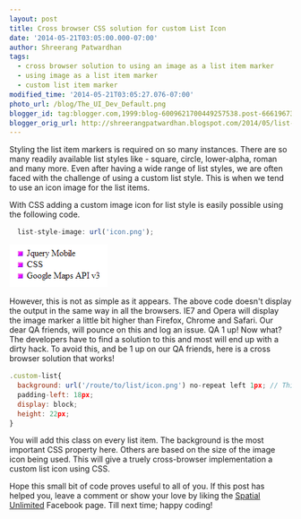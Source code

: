 ```yaml
---
layout: post
title: Cross browser CSS solution for custom List Icon
date: '2014-05-21T03:05:00.000-07:00'
author: Shreerang Patwardhan
tags:
  - cross browser solution to using an image as a list item marker
  - using image as a list item marker
  - custom list item marker
modified_time: '2014-05-21T03:05:27.076-07:00'
photo_url: /blog/The_UI_Dev_Default.png
blogger_id: tag:blogger.com,1999:blog-6009621700449257538.post-6661967300163648320
blogger_orig_url: http://shreerangpatwardhan.blogspot.com/2014/05/list-item-image-marker-cross-browser.html
---
```


Styling the list item markers is required on so many instances. There are so many readily available list styles like - square, circle, lower-alpha, roman and many more. Even after having a wide range of list styles, we are often faced with the challenge of using a custom list style. This is when we tend to use an icon image for the list items.

With CSS adding a custom image icon for list style is easily possible using the following code.

```javascript
  list-style-image: url('icon.png');
```

<img src="/blog/Custom_List.png" alt="Custom list style" />

However, this is not as simple as it appears. The above code doesn't display the output in the same way in all the browsers. IE7 and Opera will display the image marker a little bit higher than Firefox, Chrome and Safari. Our dear QA friends, will pounce on this and log an issue. QA 1 up! Now what? The developers have to find a solution to this and most will end up with a dirty hack. To avoid this, and be 1 up on our QA friends, here is a cross browser solution that works!

```javascript
.custom-list{
  background: url('/route/to/list/icon.png') no-repeat left 1px; // This is the most important property in this class
  padding-left: 18px;
  display: block;
  height: 22px;
}
```

You will add this class on every list item. The background is the most important CSS property here. Others are based on the size of the image icon being used. This will give a truely cross-browser implementation a custom list icon using CSS.

Hope this small bit of code proves useful to all of you. If this post has helped you, leave a comment or show your love by liking the [Spatial Unlimited](https://www.facebook.com/SpatialUnlimited) Facebook page. Till next time; happy coding!

